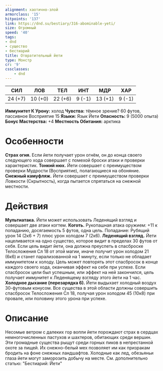 ```yaml
---
alignment: хаотично-злой
armorclass: '15'
hitpoints: '137'
link: https://dnd.su/bestiary/316-abominable-yeti/
size: Огромный
speed: '40'
tags:
- dnd
- существо
- бестиарий
title: Отвратительный йети
type: Монстр
cr: '9'
cssclasses:
    - dnd
---
```



| СИЛ | ЛОВ | ТЕЛ | ИНТ | МДР | ХАР |
|---|---|---|---|---|---|
| 24 (+7) | 10 (+0) | 22 (+6) | 9 (-1) | 13 (+1) | 9 (-1) |
**Иммунитет К Урону:** холод
**Чувства:** тёмное зрение? 60 футов, пассивное Восприятие 15
**Языки:** Язык Йети
**Опасность:** 9 (5000 опыта)
**Бонус Мастерства:** +4
**Местность Обитания:** арктика


# Особенности
**Страх огня.** Если йети получает урон огнём, он до конца своего следующего хода совершает с помехой броски атаки и проверки характеристик.
**Тонкий нюх.** Йети совершает с преимуществом проверки Мудрости (Восприятие), полагающиеся на обоняние.
**Снежный камуфляж.** Йети совершает с преимуществом проверки Ловкости (Скрытность), когда пытается спрятаться на снежной местности.


# Действия
**Мультиатака.** Йети может использовать Леденящий взгляд и совершает две атаки когтем.
**Коготь.** Рукопашная атака оружием: +11 к попаданию, досягаемость 5 футов, одна цель. Попадание: Рубящий урон 14 (2к6 + 7) плюс урон холодом 7 (2к6).
**Леденящий взгляд.** Йети нацеливается на одно существо, которое видит в пределах 30 футов от себя. Если цель видит йети, она должна преуспеть в спасброске Телосложения Сл 18 от этой магии, иначе получит урон холодом 21 (6к6) и станет парализованной на 1 минуту, если только не обладает иммунитетом к холоду. Цель может повторять этот спасбросок в конце каждого своего хода, оканчивая эффект на себе при успехе. Если спасбросок цели был успешным, или эффект на ней закончился, цель получает иммунитет к Леденящему взгляду этого йети на 1 час.
**Холодное дыхание (перезарядка 6).** Йети выдыхает холодный воздух 30-футовым конусом. Все существа в этой области должны совершить спасбросок Телосложения Сл 18, получая урон холодом 45 (10к8) при провале, или половину этого урона при успехе.


# Описание
Несомые ветром с далеких гор вопли йети порождают страх в сердцах немногочисленных пастухов и шахтеров, обитающих среди вершин. Эти громадные существа рыщут среди горных пиков в непрестанной охоте за пищей. Их снежно-белый мех позволяет им как призракам бродить на фоне снежных ландшафтов. Холодные как лед, обезьяньи глаза йети могут заморозить добычу на месте. См. дополнительно статью: "Бестиарий: Йети"